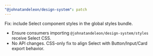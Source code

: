 ```yaml
---
"@johnatandeleon/design-system": patch
---
```


Fix: include Select component styles in the global styles bundle.

- Ensure consumers importing `@johnatandeleon/design-system/styles` receive Select CSS.
- No API changes. CSS-only fix to align Select with Button/Input/Card export behavior.
